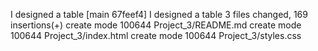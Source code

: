 I designed a table
[main 67feef4] I designed a table
 3 files changed, 169 insertions(+)
 create mode 100644 Project_3/README.md
 create mode 100644 Project_3/index.html
 create mode 100644 Project_3/styles.css
